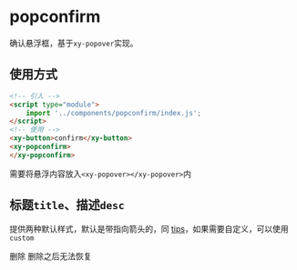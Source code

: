 <script setup>
import { reactive, onMounted } from 'vue'
import './index.css'
  onMounted(() => {
    import('../../components/switch/')
    import('../../components/button/')
    import('../../components/popconfirm/')
    // popover_event.addEventListener('show',function(ev){
    //     console.log('悬浮层出现了');
    // })
    // popover_event.addEventListener('hide',function(ev){
    //     console.log('悬浮层消失了');
    // })
  })
</script>

# popconfirm

确认悬浮框，基于`xy-popover`实现。

## 使用方式

```html
<!-- 引入 -->
<script type="module">
    import '../components/popconfirm/index.js';
</script>
<!-- 使用 -->
<xy-button>confirm</xy-button>
<xy-popconfirm>
</xy-popconfirm>
```

需要将悬浮内容放入`<xy-popover></xy-popover>`内

## 标题`title`、描述`desc`

提供两种默认样式，默认是带指向箭头的，同 [tips](./tips)，如果需要自定义，可以使用`custom`

<div class="wrap">
  <xy-button type="primary" danger>删除</xy-button>
  <xy-popconfirm title="确认要删除吗？">
    删除之后无法恢复
  </xy-popconfirm>
</div>
